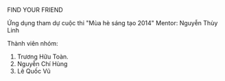 FIND YOUR FRIEND

Ứng dụng tham dự cuộc thi "Mùa hè sáng tạo 2014"
Mentor: Nguyễn Thùy Linh

Thành viên nhóm:
1. Trương Hữu Toàn.
2. Nguyễn Chí Hùng
3. Lê Quốc Vũ

